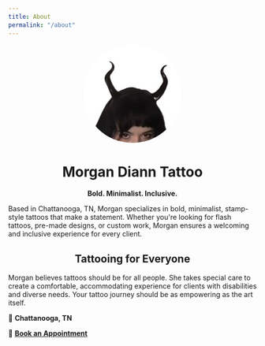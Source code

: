 ```yaml
---
title: About
permalink: "/about"
---
```

<p align="center">
  <img src="/assets/images/profile.jpg" alt="Profile Picture" width="200" style="border-radius: 50%;">
</p>

<h1 style="text-align: center;">Morgan Diann Tattoo</h1>  
<p style="text-align: center;"><strong>Bold. Minimalist. Inclusive.</strong></p>

Based in Chattanooga, TN, Morgan specializes in bold, minimalist, stamp-style tattoos that make a statement. Whether you're looking for flash tattoos, pre-made designs, or custom work, Morgan ensures a welcoming and inclusive experience for every client.

<h2 style="text-align: center;">Tattooing for Everyone</h2>
Morgan believes tattoos should be for all people. She takes special care to create a comfortable, accommodating experience for clients with disabilities and diverse needs. Your tattoo journey should be as empowering as the art itself.

📍 **Chattanooga, TN**

📅 **[Book an Appointment](https://form.jotform.com/241105819271149)**